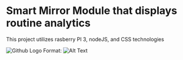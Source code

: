 # Smart Mirror Module that displays routine analytics
This project utilizes rasberry PI 3, nodeJS, and CSS technologies

![Github Logo](/Downloads/IMG_0926.JPG)
Format: ![Alt Text](url)
